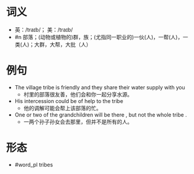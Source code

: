 # 词义
- 英：/traɪb/； 美：/traɪb/
- #n 部落；(动物或植物的)群，族；(尤指同一职业的)一伙(人)，一帮(人)，一类(人)；大群，大帮，大批（人）
# 例句
- The village tribe is friendly and they share their water supply with you
	- 村里的部落很友善，他们会和你一起分享水源。
- His intercession could be of help to the tribe
	- 他的调解可能会帮上该部落的忙。
- One or two of the grandchildren will be there , but not the whole tribe .
	- 一两个孙子孙女会去那里，但并不是所有的人。
# 形态
- #word_pl tribes
